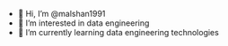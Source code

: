 - 👋 Hi, I’m @malshan1991
- 👀 I’m interested in data engineering 
- 🌱 I’m currently learning data engineering technologies 

<!---
malshan1991/malshan1991 is a ✨ special ✨ repository because its `README.md` (this file) appears on your GitHub profile.
You can click the Preview link to take a look at your changes.
--->
